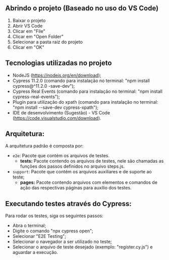 ## Abrindo o projeto (Baseado no uso do VS Code)

1. Baixar o projeto
2. Abrir VS Code 
3. Clicar em "File"
4. Clicar em "Open Folder"
5. Selecionar a pasta raiz do projeto
6. Clicar em "OK"

## Tecnologias utilizadas no projeto

- NodeJS (https://nodejs.org/en/download);
- Cypress 11.2.0 (comando para instalação no terminal: "npm install cypress@^11.2.0 -save-dev");
- Cypress Real Events (comando para instalação no terminal: "npm install cypress-real-events");
- Plugin para utilização do xpath (comando para instalação no terminal: "npm install --save-dev cypress-xpath");
- IDE de desenvolvimento (Sugestão) - VS Code (https://code.visualstudio.com/download).

## Arquitetura:

A arquitetura padrão é composta por:
 
- `e2e`: Pacote que contém os arquivos de testes.
    - **tests:** Pacote contendo os arquivos de testes, nele são chamadas as funções dos passos definidos no arquivo steps.js.
- `support`: Pacote que contém os arquivos auxiliares e de suporte ao teste;
    - **pages:** Pacote contendo arquivos com elementos e comandos de ação das respectivas páginas para auxílio dos testes.    

## Executando testes através do Cypress:
Para rodar os testes, siga os seguintes passos:
- Abra o terminal;
- Digite o comando "npx cypress open";
- Selecionar "E2E Testing";
- Selecionar o navegador a ser utilizado no teste;
- Selecionar o arquivo de teste desejado (exemplo: "register.cy.js") e aguardar a execução.